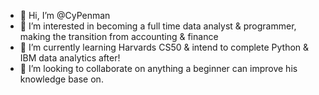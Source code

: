 - 👋 Hi, I’m @CyPenman
- 👀 I’m interested in becoming a full time data analyst & programmer, making the transition from accounting & finance
- 🌱 I’m currently learning Harvards CS50 & intend to complete Python & IBM data analytics after!
- 💞️ I’m looking to collaborate on anything a beginner can improve his knowledge base on. 


<!---
CyPenman/CyPenman is a ✨ special ✨ repository because its `README.md` (this file) appears on your GitHub profile.
You can click the Preview link to take a look at your changes.
--->
